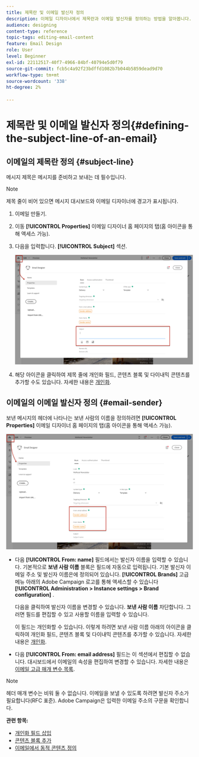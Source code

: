 ```yaml
---
title: 제목란 및 이메일 발신자 정의
description: 이메일 디자이너에서 제목란과 이메일 발신자를 정의하는 방법을 알아봅니다.
audience: designing
content-type: reference
topic-tags: editing-email-content
feature: Email Design
role: User
level: Beginner
exl-id: 22112517-40f7-4966-84bf-40794e5d0f79
source-git-commit: fcb5c4a92f23bdffd1082b7b044b5859dead9d70
workflow-type: tm+mt
source-wordcount: '338'
ht-degree: 2%

---
```


# 제목란 및 이메일 발신자 정의{#defining-the-subject-line-of-an-email}

## 이메일의 제목란 정의 {#subject-line}

메시지 제목은 메시지를 준비하고 보내는 데 필수입니다.

>[!NOTE]
>
>제목 줄이 비어 있으면 메시지 대시보드와 이메일 디자이너에 경고가 표시됩니다.

1. 이메일 만들기.
1. 이동 **[!UICONTROL Properties]** 이메일 디자이너 홈 페이지의 탭(홈 아이콘을 통해 액세스 가능).
1. 다음을 입력합니다. **[!UICONTROL Subject]** 섹션.

   ![](assets/email_designer_subject.png)

1. 해당 아이콘을 클릭하여 제목 줄에 개인화 필드, 콘텐츠 블록 및 다이내믹 콘텐츠를 추가할 수도 있습니다. 자세한 내용은 [개인화](../../designing/using/personalization.md).

## 이메일의 이메일 발신자 정의 {#email-sender}

보낸 메시지의 헤더에 나타나는 보낸 사람의 이름을 정의하려면 **[!UICONTROL Properties]** 이메일 디자이너 홈 페이지의 탭(홈 아이콘을 통해 액세스 가능).

![](assets/delivery_content_edition16.png)

* 다음 **[!UICONTROL From: name]** 필드에서는 발신자 이름을 입력할 수 있습니다. 기본적으로 **보낸 사람 이름** 블록은 필드에 자동으로 입력됩니다. 기본 발신자 이메일 주소 및 발신자 이름은에 정의되어 있습니다. **[!UICONTROL Brands]** 고급 메뉴 아래의 Adobe Campaign 로고를 통해 액세스할 수 있습니다 **[!UICONTROL Administration > Instance settings > Brand configuration]** .

  다음을 클릭하여 발신자 이름을 변경할 수 있습니다. **보낸 사람 이름** 차단합니다. 그러면 필드를 편집할 수 있고 사용할 이름을 입력할 수 있습니다.

  이 필드는 개인화할 수 있습니다. 이렇게 하려면 보낸 사람 이름 아래의 아이콘을 클릭하여 개인화 필드, 콘텐츠 블록 및 다이내믹 콘텐츠를 추가할 수 있습니다. 자세한 내용은 [개인화](../../designing/using/personalization.md).

* 다음 **[!UICONTROL From: email address]** 필드는 이 섹션에서 편집할 수 없습니다. 대시보드에서 이메일의 속성을 편집하여 변경할 수 있습니다. 자세한 내용은 [이메일 고급 매개 변수 목록](../../administration/using/configuring-email-channel.md#advanced-parameters).

>[!NOTE]
>
>헤더 매개 변수는 비워 둘 수 없습니다. 이메일을 보낼 수 있도록 하려면 발신자 주소가 필요합니다(RFC 표준). Adobe Campaign은 입력한 이메일 주소의 구문을 확인합니다.

**관련 항목:**

* [개인화 필드 삽입](../../designing/using/personalization.md#inserting-a-personalization-field)
* [콘텐츠 블록 추가](../../designing/using/personalization.md#adding-a-content-block)
* [이메일에서 동적 콘텐츠 정의](../../designing/using/personalization.md#defining-dynamic-content-in-an-email)
